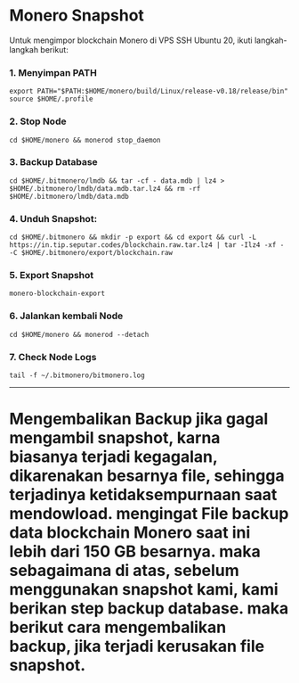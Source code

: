 # Monero Snapshot
Untuk mengimpor blockchain Monero di VPS SSH Ubuntu 20, ikuti langkah-langkah berikut:
### 1. Menyimpan PATH
```
export PATH="$PATH:$HOME/monero/build/Linux/release-v0.18/release/bin"
source $HOME/.profile
```
### 2. Stop Node
```
cd $HOME/monero && monerod stop_daemon
```

### 3. Backup Database
```
cd $HOME/.bitmonero/lmdb && tar -cf - data.mdb | lz4 > $HOME/.bitmonero/lmdb/data.mdb.tar.lz4 && rm -rf $HOME/.bitmonero/lmdb/data.mdb
```

### 4. Unduh Snapshot:
```
cd $HOME/.bitmonero && mkdir -p export && cd export && curl -L https://in.tip.seputar.codes/blockchain.raw.tar.lz4 | tar -Ilz4 -xf - -C $HOME/.bitmonero/export/blockchain.raw
```

### 5. Export Snapshot
```
monero-blockchain-export
```

### 6. Jalankan kembali Node
```
cd $HOME/monero && monerod --detach
```

### 7. Check Node Logs
```
tail -f ~/.bitmonero/bitmonero.log
```
_______________________________

# Mengembalikan Backup jika gagal mengambil snapshot, karna biasanya terjadi kegagalan, dikarenakan besarnya file, sehingga terjadinya ketidaksempurnaan saat mendowload. mengingat File backup data blockchain Monero saat ini lebih dari 150 GB besarnya. maka sebagaimana di atas, sebelum menggunakan snapshot kami, kami berikan step backup database. maka berikut cara mengembalikan backup, jika terjadi kerusakan file snapshot.

